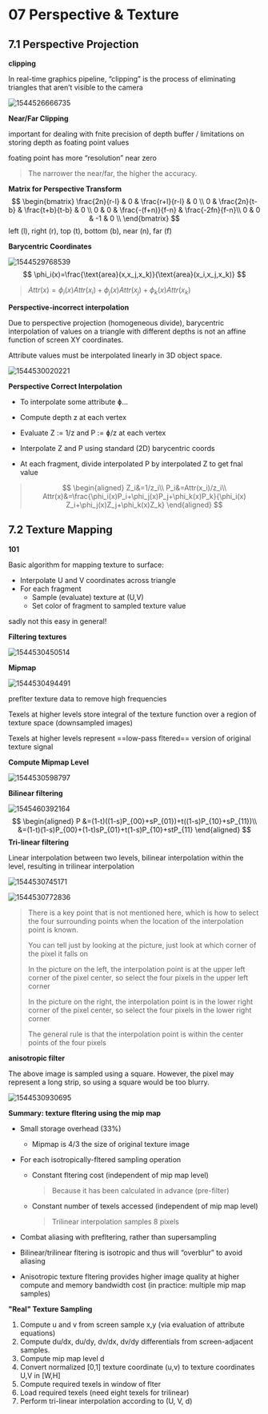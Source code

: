 # 07 Perspective & Texture

## 7.1 Perspective Projection

**clipping**

In real-time graphics pipeline, “clipping” is the process of eliminating triangles that aren’t visible to the camera

![1544526666735](assets/1544526666735.jpg)

**Near/Far Clipping**

important for dealing with fnite precision of depth buffer / limitations on storing depth as foating point values 

foating point has more “resolution” near zero 

> The narrower the near/far, the higher the accuracy.

**Matrix for Perspective Transform**
$$
\begin{bmatrix}
\frac{2n}{r-l} & 0 & \frac{r+l}{r-l} & 0 \\
0 & \frac{2n}{t-b} & \frac{t+b}{t-b} & 0 \\
0 & 0 & \frac{-(f+n)}{f-n} & \frac{-2fn}{f-n}\\
0 & 0 & -1 & 0 \\
\end{bmatrix}
$$
left (l), right (r), top (t), bottom (b), near (n), far (f) 

**Barycentric Coordinates**

![1544529768539](assets/1544529768539.jpg)
$$
\phi_i(x)=\frac{\text{area}(x,x_j,x_k)}{\text{area}(x_i,x_j,x_k)}
$$

> $Attr(x)=\phi_i(x)Attr(x_i)+\phi_j(x)Attr(x_j)+\phi_k(x)Attr(x_k)$

**Perspective-incorrect interpolation**

Due to perspective projection (homogeneous divide), barycentric interpolation of values on a triangle with different depths is not an affine function of screen XY coordinates. 

Attribute values must be interpolated linearly in 3D object space. 

![1544530020221](assets/1544530020221.jpg)

**Perspective Correct Interpolation**

- To interpolate some attribute ɸ…

- Compute depth z at each vertex
- Evaluate Z := 1/z and P := ɸ/z at each vertex
- Interpolate Z and P using standard (2D) barycentric coords
- At each fragment, divide interpolated P by interpolated Z to get fnal value 

> $$
> \begin{aligned}
> Z_i&=1/z_i\\
> P_i&=Attr(x_i)/z_i\\
> Attr(x)&=\frac{\phi_i(x)P_i+\phi_j(x)P_j+\phi_k(x)P_k}{\phi_i(x)
> Z_i+\phi_j(x)Z_j+\phi_k(x)Z_k}
> \end{aligned}
> $$
>

## 7.2 Texture Mapping

**101**

Basic algorithm for mapping texture to surface: 

- Interpolate U and V coordinates across triangle 
- For each fragment 
  - Sample (evaluate) texture at (U,V) 
  - Set color of fragment to sampled texture value 

sadly not this easy in general! 

**Filtering textures**

![1544530450514](assets/1544530450514.jpg)

**Mipmap**

![1544530494491](assets/1544530494491.jpg)

preflter texture data to remove high frequencies 

Texels at higher levels store integral of the texture function over a region of texture space (downsampled images) 

Texels at higher levels represent ==low-pass fltered== version of original texture signal 

**Compute Mipmap Level**

![1544530598797](assets/1544530598797.jpg)

**Bilinear filtering**

![1545460392164](assets/1545460392164.jpg)
$$
\begin{aligned}
P
&=(1-t)((1-s)P_{00}+sP_{01})+t((1-s)P_{10}+sP_{11})\\
&=(1-t)(1-s)P_{00}+(1-t)sP_{01}+t(1-s)P_{10}+stP_{11}
\end{aligned}
$$
**Tri-linear filtering**

Linear interpolation between two levels, bilinear interpolation within the level, resulting in trilinear interpolation

![1544530745171](assets/1544530745171.jpg)

![1544530772836](assets/1544530772836.jpg)

> There is a key point that is not mentioned here, which is how to select the four surrounding points when the location of the interpolation point is known.
>
> You can tell just by looking at the picture, just look at which corner of the pixel it falls on
>
> In the picture on the left, the interpolation point is at the upper left corner of the pixel center, so select the four pixels in the upper left corner
>
> In the picture on the right, the interpolation point is in the lower right corner of the pixel center, so select the four pixels in the lower right corner
>
> The general rule is that the interpolation point is within the center points of the four pixels

**anisotropic filter**

The above image is sampled using a square. However, the pixel may represent a long strip, so using a square would be too blurry.

![1544530930695](assets/1544530930695.jpg)

**Summary: texture fltering using the mip map**

- Small storage overhead (33%)

  - Mipmap is 4/3 the size of original texture image

- For each isotropically-fltered sampling operation

  - Constant fltering cost (independent of mip map level)

    > Because it has been calculated in advance (pre-filter)

  - Constant number of texels accessed (independent of mip map level)

    > Trilinear interpolation samples 8 pixels

- Combat aliasing with prefltering, rather than supersampling

- Bilinear/trilinear fltering is isotropic and thus will “overblur” to avoid aliasing

- Anisotropic texture fltering provides higher image quality at higher compute and memory bandwidth cost (in practice: multiple mip map samples) 

**"Real" Texture Sampling**

1. Compute u and v from screen sample x,y (via evaluation of attribute equations)
2. Compute du/dx, du/dy, dv/dx, dv/dy differentials from screen-adjacent samples.
3. Compute mip map level d
4. Convert normalized [0,1] texture coordinate (u,v) to texture coordinates U,V in [W,H]
5. Compute required texels in window of flter
6. Load required texels (need eight texels for trilinear)
7. Perform tri-linear interpolation according to (U, V, d) 

<script type="text/javascript" src="http://cdn.mathjax.org/mathjax/latest/MathJax.js?config=TeX-AMS-MML_HTMLorMML"></script>
<script type="text/x-mathjax-config">
MathJax.Hub.Config({ tex2jax: {inlineMath: [['$', '$']]}, messageStyle: "none" });
</script>